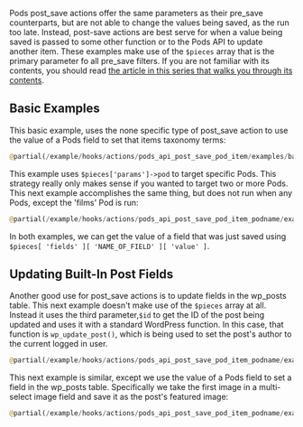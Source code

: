 <script>{
    "title": "Using Pods post_save Actions",
   "excerpt": "When to use Pods post_save actions and examples of how they can be used. Part of a series of posts explaining Pods pre and post save hooks."
   "_yoast_wpseo_title": "Pods pre_save and post_save Hooks $pieces - Pods Framework",
   "_yoast_wpseo_metadesc": "When to use Pods post_save actions and examples of how they can be used.",
    "menu_order": "3",
    "author": Josh Pollock
    }
</script>

Pods post_save actions offer the same parameters as their pre_save counterparts, but are not able to change the values being saved, as the run too late. Instead, post-save actions are best serve for when a value being saved is passed to some other function or to the Pods API to update another item. These examples make use of the `$pieces` array that is the primary parameter fo all pre_save filters. If you are not familiar with its contents, you should read [the article in this series that walks you through its contents](/tutorial/pre-post-save-hooks/the-pieces-array.md).

## Basic Examples

This basic example, uses the none specific type of post_save action to use the value of a Pods field to set that items taxonomy terms:

```php
@partial(/example/hooks/actions/pods_api_post_save_pod_item/examples/basic-example.php)
```

This example uses `$pieces['params']->pod` to target specific Pods. This strategy really only makes sense if you wanted to target two or more Pods. This next example accomplishes the same thing, but does not run when any Pods, except the 'films' Pod is run:

```php
@partial(/example/hooks/actions/pods_api_post_save_pod_item_podname/examples/update_taxonomy.php)
```

In both examples, we can get the value of a field that was just saved using `$pieces[ 'fields' ][ 'NAME_OF_FIELD' ][ 'value' ]`.

## Updating Built-In Post Fields
Another good use for post_save actions is to update fields in the wp_posts table. This next example doesn't make use of the `$pieces` array at all. Instead it uses the third parameter,`$id` to get the ID of the post being updated and uses it with a standard WordPress function. In this case, that function is `wp_update_post()`, which is being used to set the post's author to the current logged in user.

```php
@partial(/example/hooks/actions/pods_api_post_save_pod_item_podname/examples/update-post-author.php)
```

This next example is similar, except we use the value of a Pods field to set a field in the wp_posts table. Specifically we take the first image in a multi-select image field and save it as the post's featured image:

```php
@partial(/example/hooks/actions/pods_api_post_save_pod_item_podname/examples/set-featured-image.php)
```



